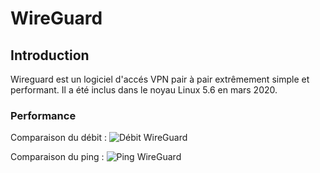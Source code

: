 # WireGuard

## Introduction

Wireguard est un logiciel d'accés VPN pair à pair extrêmement simple et performant. Il a été inclus
dans le noyau Linux 5.6 en mars 2020.

### Performance

Comparaison du débit :
![Débit WireGuard](/images/wg_debit.webp)

Comparaison du ping :
![Ping WireGuard](/images/wg_ping.webp)
